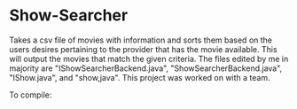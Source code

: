 # Show-Searcher
Takes a csv file of movies with information and sorts them based on the users desires pertaining to the provider that has the movie available. This will output the movies that match the given criteria. The files edited by me in majority are "IShowSearcherBackend.java", "ShowSearcherBackend.java", "IShow.java", and "show,java". This project was worked on with a team.

To compile:

